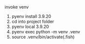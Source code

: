invoke venv

1. pyenv install 3.9.20
2. cd into project folder
3. pyenv local 3.9.20
4. pyenv exec python -m venv .venv
5. source .venv/bin/activate(.fish)